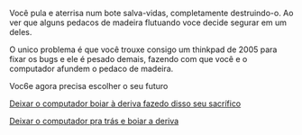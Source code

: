 Você pula e aterrisa num bote salva-vidas, completamente destruindo-o.
Ao ver que alguns pedacos de madeira flutuando voce decide segurar em um deles.

O unico problema é que você trouxe consigo um thinkpad de 2005 para fixar os bugs e ele é pesado demais, fazendo com que você e o computador afundem o pedaco de madeira. 

Voc6e agora precisa escolher o seu futuro

[Deixar o computador boiar à deriva fazedo disso seu sacrífico](boiar/computador.md)

[Deixar o computador pra trás e boiar a deriva](boiar/voce.md)
